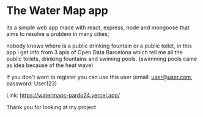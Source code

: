 # The Water Map app


Its a simple web app made with react, express, node and mongoose that aims to resolve a problem in many cities;

nobody knows where is a public drinking fountain or a public toilet, in this app i get info from 3 apis of Open Data Barcelona 
which tell me all the public toilets, drinking fountains and swiming pools. (swimming pools came as idea because of the heat wave) 


If you don't want to register you can use this user (email: user@user.com, password: User123)


Link: https://watermaps-pardo24.vercel.app/

Thank you for looking at my project 
